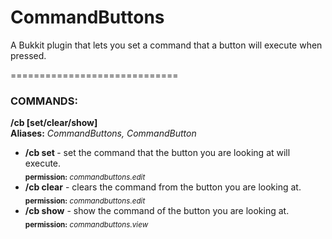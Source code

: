 <h1> CommandButtons </h1>  
A Bukkit plugin that lets you set a command that a button will execute when pressed.

=============================
### COMMANDS: 

**/cb [set/clear/show]**  
**Aliases:** *CommandButtons, CommandButton*  
    
 - **/cb set <command>** - set the command that the button you are looking at will execute.  
 <sub> **permission:** *commandbuttons.edit*</sub>  
 - **/cb clear** - clears the command from the button you are looking at.  
 <sub> **permission:** *commandbuttons.edit*</sub>  
 - **/cb show** - show the command of the button you are looking at.  
 <sub> **permission:** *commandbuttons.view*</sub>  

